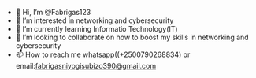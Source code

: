 - 👋 Hi, I’m @Fabrigas123
- 👀 I’m interested in networking and cybersecurity
- 🌱 I’m currently learning Informatio Technology(IT)
- 💞️ I’m looking to collaborate on how to boost my skills in networking and cybersecurity
- 📫 How to reach me whatsapp((+2500790268834) or email:fabrigasniyogisubizo390@gmail.com

<!---

--->
